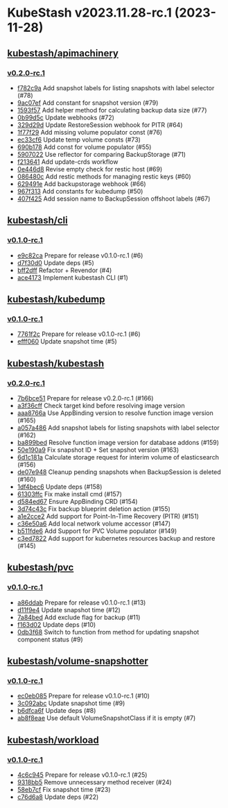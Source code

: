 # KubeStash v2023.11.28-rc.1 (2023-11-28)


## [kubestash/apimachinery](https://github.com/kubestash/apimachinery)

### [v0.2.0-rc.1](https://github.com/kubestash/apimachinery/releases/tag/v0.2.0-rc.1)

- [f782c9a](https://github.com/kubestash/apimachinery/commit/f782c9a) Add snapshot labels for listing snapshots with label selector (#78)
- [9ac07ef](https://github.com/kubestash/apimachinery/commit/9ac07ef) Add constant for snapshot version (#79)
- [1593f57](https://github.com/kubestash/apimachinery/commit/1593f57) Add helper method for calculating backup data size (#77)
- [0b99d5c](https://github.com/kubestash/apimachinery/commit/0b99d5c) Update webhooks (#72)
- [329d29d](https://github.com/kubestash/apimachinery/commit/329d29d) Update RestoreSession webhook for PITR (#64)
- [1f77f29](https://github.com/kubestash/apimachinery/commit/1f77f29) Add missing volume populator const (#76)
- [ec33cf6](https://github.com/kubestash/apimachinery/commit/ec33cf6) Update temp volume consts (#73)
- [690b178](https://github.com/kubestash/apimachinery/commit/690b178) Add const for volume populator (#55)
- [5907022](https://github.com/kubestash/apimachinery/commit/5907022) Use reflector for comparing BackupStorage (#71)
- [f213641](https://github.com/kubestash/apimachinery/commit/f213641) Add update-crds workflow
- [0e446d8](https://github.com/kubestash/apimachinery/commit/0e446d8) Revise empty check for restic host (#69)
- [086480c](https://github.com/kubestash/apimachinery/commit/086480c) Add restic methods for managing restic keys (#60)
- [629491e](https://github.com/kubestash/apimachinery/commit/629491e) Add backupstorage webhook (#66)
- [967f313](https://github.com/kubestash/apimachinery/commit/967f313) Add constants for kubedump (#50)
- [407f425](https://github.com/kubestash/apimachinery/commit/407f425) Add session name to BackupSession offshoot labels (#67)



## [kubestash/cli](https://github.com/kubestash/cli)

### [v0.1.0-rc.1](https://github.com/kubestash/cli/releases/tag/v0.1.0-rc.1)

- [e9c82ca](https://github.com/kubestash/cli/commit/e9c82ca) Prepare for release v0.1.0-rc.1 (#6)
- [d7f30d0](https://github.com/kubestash/cli/commit/d7f30d0) Update deps (#5)
- [bff2dff](https://github.com/kubestash/cli/commit/bff2dff) Refactor + Revendor (#4)
- [ace4173](https://github.com/kubestash/cli/commit/ace4173) Implement kubestash CLI (#1)



## [kubestash/kubedump](https://github.com/kubestash/kubedump)

### [v0.1.0-rc.1](https://github.com/kubestash/kubedump/releases/tag/v0.1.0-rc.1)

- [7761f2c](https://github.com/kubestash/kubedump/commit/7761f2c) Prepare for release v0.1.0-rc.1 (#6)
- [efff060](https://github.com/kubestash/kubedump/commit/efff060) Update snapshot time (#5)



## [kubestash/kubestash](https://github.com/kubestash/kubestash)

### [v0.2.0-rc.1](https://github.com/kubestash/kubestash/releases/tag/v0.2.0-rc.1)

- [7b6bce51](https://github.com/kubestash/kubestash/commit/7b6bce51) Prepare for release v0.2.0-rc.1 (#166)
- [a3f36cff](https://github.com/kubestash/kubestash/commit/a3f36cff) Check target kind before resolving image version
- [aaa8766a](https://github.com/kubestash/kubestash/commit/aaa8766a) Use AppBinding version to resolve function image version (#165)
- [a057a486](https://github.com/kubestash/kubestash/commit/a057a486) Add snapshot labels for listing snapshots with label selector (#162)
- [ba899bed](https://github.com/kubestash/kubestash/commit/ba899bed) Resolve function image version for database addons (#159)
- [50e190a9](https://github.com/kubestash/kubestash/commit/50e190a9) Fix snapshot ID + Set snapshot version (#163)
- [6d1c181a](https://github.com/kubestash/kubestash/commit/6d1c181a) Calculate storage request for interim volume of elasticsearch (#156)
- [de07e948](https://github.com/kubestash/kubestash/commit/de07e948) Cleanup pending snapshots when BackupSession is deleted (#160)
- [1df4bec6](https://github.com/kubestash/kubestash/commit/1df4bec6) Update deps (#158)
- [61303ffc](https://github.com/kubestash/kubestash/commit/61303ffc) Fix make install cmd (#157)
- [d584ed67](https://github.com/kubestash/kubestash/commit/d584ed67) Ensure AppBinding CRD (#154)
- [3d74c43c](https://github.com/kubestash/kubestash/commit/3d74c43c) Fix backup blueprint deletion action (#155)
- [a1e2cce2](https://github.com/kubestash/kubestash/commit/a1e2cce2) Add support for Point-In-Time Recovery (PITR) (#151)
- [c36e50a6](https://github.com/kubestash/kubestash/commit/c36e50a6) Add local network volume accessor (#147)
- [b511fde6](https://github.com/kubestash/kubestash/commit/b511fde6) Add Support for PVC Volume populator (#149)
- [c3ed7822](https://github.com/kubestash/kubestash/commit/c3ed7822) Add support for kubernetes resources backup and restore (#145)



## [kubestash/pvc](https://github.com/kubestash/pvc)

### [v0.1.0-rc.1](https://github.com/kubestash/pvc/releases/tag/v0.1.0-rc.1)

- [a86ddab](https://github.com/kubestash/pvc/commit/a86ddab) Prepare for release v0.1.0-rc.1 (#13)
- [d11f9e4](https://github.com/kubestash/pvc/commit/d11f9e4) Update snapshot time (#12)
- [7a84bed](https://github.com/kubestash/pvc/commit/7a84bed) Add exclude flag for backup (#11)
- [f163d02](https://github.com/kubestash/pvc/commit/f163d02) Update deps (#10)
- [0db3f68](https://github.com/kubestash/pvc/commit/0db3f68) Switch to function from method for updating snapshot component status (#9)



## [kubestash/volume-snapshotter](https://github.com/kubestash/volume-snapshotter)

### [v0.1.0-rc.1](https://github.com/kubestash/volume-snapshotter/releases/tag/v0.1.0-rc.1)

- [ec0eb085](https://github.com/kubestash/volume-snapshotter/commit/ec0eb085) Prepare for release v0.1.0-rc.1 (#10)
- [3c092abc](https://github.com/kubestash/volume-snapshotter/commit/3c092abc) Update snapshot time (#9)
- [b6dfca6f](https://github.com/kubestash/volume-snapshotter/commit/b6dfca6f) Update deps (#8)
- [ab8f8eae](https://github.com/kubestash/volume-snapshotter/commit/ab8f8eae) Use default VolumeSnapshotClass if it is empty (#7)



## [kubestash/workload](https://github.com/kubestash/workload)

### [v0.1.0-rc.1](https://github.com/kubestash/workload/releases/tag/v0.1.0-rc.1)

- [4c6c945](https://github.com/kubestash/workload/commit/4c6c945) Prepare for release v0.1.0-rc.1 (#25)
- [9318bb5](https://github.com/kubestash/workload/commit/9318bb5) Remove unnecessary method receiver (#24)
- [58eb7cf](https://github.com/kubestash/workload/commit/58eb7cf) Fix snapshot time (#23)
- [c76d6a8](https://github.com/kubestash/workload/commit/c76d6a8) Update deps (#22)



